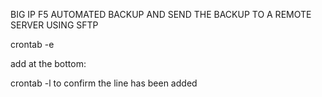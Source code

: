 BIG IP F5 AUTOMATED BACKUP AND SEND THE BACKUP TO A REMOTE SERVER USING SFTP


crontab -e

add at the bottom:

crontab -l to confirm the line has been added 



